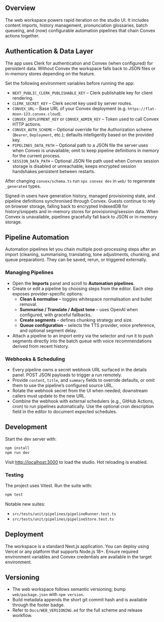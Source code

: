 ## Overview

The web workspace powers rapid iteration on the studio UI. It includes content imports, history management, pronunciation glossaries, batch queueing, and (now) configurable automation pipelines that chain Convex actions together.

## Authentication & Data Layer

The app uses Clerk for authentication and Convex (when configured) for persistent data. Without Convex the workspace falls back to JSON files or in-memory stores depending on the feature.

Set the following environment variables before running the app:

- `NEXT_PUBLIC_CLERK_PUBLISHABLE_KEY` – Clerk publishable key for client rendering.
- `CLERK_SECRET_KEY` – Clerk secret key used by server routes.
- `CONVEX_URL` – Base URL of your Convex deployment (e.g. `https://flat-moon-123.convex.cloud`).
- `CONVEX_DEPLOYMENT_KEY` or `CONVEX_ADMIN_KEY` – Token used to call Convex HTTP actions.
- `CONVEX_AUTH_SCHEME` – Optional override for the Authorization scheme (`Bearer`, `Deployment`, etc.); defaults intelligently based on the provided key.
- `PIPELINES_DATA_PATH` – Optional path to a JSON file the server uses when Convex is unavailable; omit to keep pipeline definitions in memory for the current process.
- `SESSION_DATA_PATH` – Optional JSON file path used when Convex session storage is disabled or unreachable; keeps encrypted session handshakes persistent between restarts.

After changing `convex/schema.ts` run `npx convex dev` in `web/` to regenerate `_generated` types.

Signed-in users have generation history, managed provisioning state, and pipeline definitions synchronised through Convex. Guests continue to rely on browser storage, falling back to encrypted IndexedDB for history/snippets and in-memory stores for provisioning/session data. When Convex is unavailable, pipelines gracefully fall back to JSON or in-memory storage.

## Pipeline Automation

Automation pipelines let you chain multiple post-processing steps after an import (cleaning, summarising, translating, tone adjustments, chunking, and queue preparation). They can be saved, rerun, or triggered externally.

### Managing Pipelines

- Open the **Imports** panel and scroll to **Automation pipelines**.
- Create or edit a pipeline by choosing steps from the editor. Each step exposes provider-specific options:
  - **Clean & normalise** – toggles whitespace normalisation and bullet removal.
  - **Summarise / Translate / Adjust tone** – uses OpenAI when configured, with graceful fallbacks.
  - **Create segments** – defines chunking strategy and size.
  - **Queue configuration** – selects the TTS provider, voice preference, and optional segment delay.
- Attach a pipeline to an import entry via the selector and run it to push segments directly into the batch queue with voice recommendations derived from recent history.

### Webhooks & Scheduling

- Every pipeline owns a secret webhook URL surfaced in the details panel. POST JSON payloads to trigger a run remotely.
- Provide `content`, `title`, and `summary` fields to override defaults, or omit them to use the pipeline’s configured source URL.
- Rotate the webhook secret from the UI when needed; downstream callers must update to the new URL.
- Combine the webhook with external schedulers (e.g., GitHub Actions, cron) to run pipelines automatically. Use the optional cron description field in the editor to document expected schedules.

## Development

Start the dev server with:

```bash
npm install
npm run dev
```

Visit [http://localhost:3000](http://localhost:3000) to load the studio. Hot reloading is enabled.

### Testing

The project uses Vitest. Run the suite with:

```bash
npm test
```

Notable new suites:
- `src/tests/unit/pipelines/pipelineRunner.test.ts`
- `src/tests/unit/pipelines/pipelineStore.test.ts`

## Deployment

The workspace is a standard Next.js application. You can deploy using Vercel or any platform that supports Node.js 18+. Ensure required environment variables and Convex credentials are available in the target environment.

## Versioning

- The web workspace follows semantic versioning; bump `web/package.json` with `npm version`.
- Build metadata appends the short git commit hash and is available through the footer badge.
- Refer to `Docs/WEB_VERSIONING.md` for the full scheme and release workflow.
